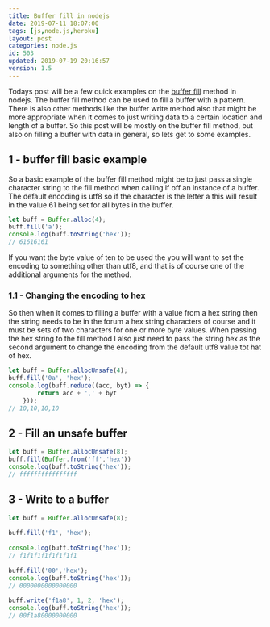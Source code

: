 ```yaml
---
title: Buffer fill in nodejs
date: 2019-07-11 18:07:00
tags: [js,node.js,heroku]
layout: post
categories: node.js
id: 503
updated: 2019-07-19 20:16:57
version: 1.5
---
```


Todays post will be a few quick examples on the [buffer fill](https://nodejs.org/api/buffer.html#buffer_buf_fill_value_offset_end_encoding) method in nodejs. The buffer fill method can be used to fill a buffer with a pattern. There is also other methods like the buffer write method also that might be more appropriate when it comes to just writing data to a certain location and length of a buffer. So this post will be mostly on the buffer fill method, but also on filling a buffer with data in general, so lets get to some examples.

<!-- more -->

## 1 - buffer fill basic example

So a basic example of the buffer fill method might be to just pass a single character string to the fill method when calling if off an instance of a buffer. The default encoding is utf8 so if the character is the letter a this will result in the value 61 being set for all bytes in the buffer.

```js
let buff = Buffer.alloc(4);
buff.fill('a');
console.log(buff.toString('hex'));
// 61616161

```

If you want the byte value of ten to be used the you will want to set the encoding to something other than utf8, and that is of course one of the additional arguments for the method.

### 1.1 - Changing the encoding to hex

So then  when it comes to filling a buffer with a value from a hex string then the string needs to be in the forum a hex string characters of course and it must be sets of two characters for one or more byte values. When passing the hex string to the fill method I also just need to pass the string hex as the second argument to change the encoding from the default utf8 value tot hat of hex.

```js
let buff = Buffer.allocUnsafe(4);
buff.fill('0a', 'hex');
console.log(buff.reduce((acc, byt) => {
        return acc + ',' + byt
    }));
// 10,10,10,10
```

## 2 - Fill an unsafe buffer

```js
let buff = Buffer.allocUnsafe(8);
buff.fill(Buffer.from('ff','hex'))
console.log(buff.toString('hex'));
// ffffffffffffffff
```

## 3 - Write to a buffer

```js
let buff = Buffer.allocUnsafe(8);
 
buff.fill('f1', 'hex');
 
console.log(buff.toString('hex'));
// f1f1f1f1f1f1f1f1
 
buff.fill('00','hex');
console.log(buff.toString('hex'));
// 0000000000000000
 
buff.write('f1a8', 1, 2, 'hex');
console.log(buff.toString('hex'));
// 00f1a80000000000
```
